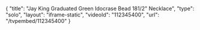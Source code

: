 {
    "title": "Jay King Graduated Green Idocrase Bead 181\/2\" Necklace",
    "type": "solo",
    "layout": "iframe-static",
    "videoId": "112345400",
    "url": "\/tvpembed\/112345400"
}